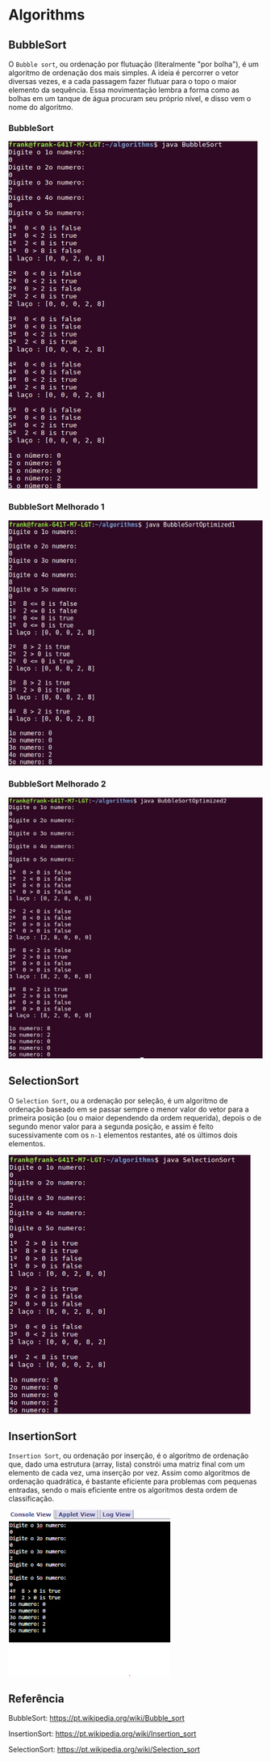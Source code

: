 # Algorithms

## BubbleSort

O `Bubble sort`, ou ordenação por flutuação (literalmente "por bolha"), é um algoritmo de ordenação dos mais simples. A ideia é percorrer o vetor diversas vezes, e a cada passagem fazer flutuar para o topo o maior elemento da sequência. Essa movimentação lembra a forma como as bolhas em um tanque de água procuram seu próprio nível, e disso vem o nome do algoritmo.

### BubbleSort
![BubbleSort](https://github.com/franknfjr/algorithms/blob/master/BubbleSort.jpeg)
### BubbleSort Melhorado 1
![BubbleSort1](https://github.com/franknfjr/algorithms/blob/master/BubbleSort1.jpeg)
### BubbleSort Melhorado 2
![BubbleSort2](https://github.com/franknfjr/algorithms/blob/master/BubbleSort2.jpeg)
## SelectionSort

O `Selection Sort`, ou a ordenação por seleção, é um algoritmo de ordenação baseado em se passar sempre o menor valor do vetor para a primeira posição (ou o maior dependendo da ordem requerida), depois o de segundo menor valor para a segunda posição, e assim é feito sucessivamente com os `n-1` elementos restantes, até os últimos dois elementos.

![SelectionSort](https://github.com/franknfjr/algorithms/blob/master/SelectionSort.jpeg)
## InsertionSort

`Insertion Sort`, ou ordenação por inserção, é o algoritmo de ordenação que, dado uma estrutura (array, lista) constrói uma matriz final com um elemento de cada vez, uma inserção por vez. Assim como algoritmos de ordenação quadrática, é bastante eficiente para problemas com pequenas entradas, sendo o mais eficiente entre os algoritmos desta ordem de classificação.

![InsertionSort](https://github.com/franknfjr/algorithms/blob/master/InsertioSort.png)
## Referência

BubbleSort: 
https://pt.wikipedia.org/wiki/Bubble_sort

InsertionSort:
https://pt.wikipedia.org/wiki/Insertion_sort

SelectionSort: 
https://pt.wikipedia.org/wiki/Selection_sort

